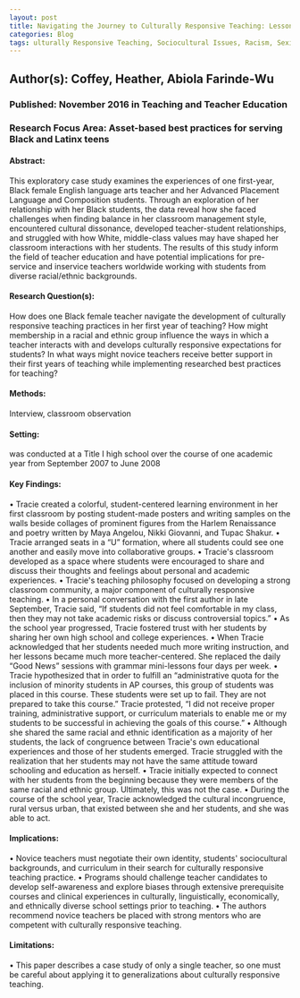 ```yaml
---
layout: post
title: Navigating the Journey to Culturally Responsive Teaching: Lessons from the Success and Struggles of One First-Year, Black Female Teacher of Black Students in an Urban School
categories: Blog
tags: ulturally Responsive Teaching, Sociocultural Issues, Racism, Sexism, Ableism, Hetero-sexism, Anti-semitism, Testing, Learning Environment, Classroom Community
---
```


## Author(s): Coffey, Heather, Abiola Farinde-Wu

### Published: November 2016 in Teaching and Teacher Education

### Research Focus Area: Asset-based best practices for serving Black and Latinx teens

#### Abstract:
This exploratory case study examines the experiences of one first-year, Black female English language arts teacher and her Advanced Placement Language and Composition students. Through an exploration of her relationship with her Black students, the data reveal how she faced challenges when finding balance in her classroom management style, encountered cultural dissonance, developed teacher-student relationships, and struggled with how White, middle-class values may have shaped her classroom interactions with her students. The results of this study inform the field of teacher education and have potential implications for pre-service and inservice teachers worldwide working with students from diverse racial/ethnic backgrounds.


#### Research Question(s):
How does one Black female teacher navigate the development of culturally responsive teaching practices in her first year of teaching? How might membership in a racial and ethnic group influence the ways in which a teacher interacts with and develops culturally responsive expectations for students? In what ways might novice teachers receive better support in their first years of teaching  while implementing researched best practices for teaching?


#### Methods:
Interview, classroom observation


#### Setting:
was conducted at a Title I high school over the course of one academic year from September 2007 to June 2008


#### Key Findings:
• Tracie created a colorful, student-centered learning environment in her first classroom by posting student-made posters and writing samples on the walls beside collages of prominent figures from the Harlem Renaissance and poetry written by Maya Angelou, Nikki Giovanni, and Tupac Shakur.  • Tracie arranged seats in a “U” formation, where all students could see one another and easily move into collaborative groups.  • Tracie's classroom developed as a space where students were encouraged to share and discuss their thoughts and feelings about personal and academic experiences. • Tracie's teaching philosophy focused on developing a strong classroom community, a major component of culturally responsive teaching. • In a personal conversation with the first author in late September, Tracie said, “If students did not feel comfortable in my class, then they may not take academic risks or discuss controversial topics.” • As the school year progressed, Tracie fostered trust with her students by sharing her own high school and college experiences. • When Tracie acknowledged that her students needed much more writing instruction, and her lessons became much more teacher-centered. She replaced the daily “Good News” sessions with grammar mini-lessons four days per week. • Tracie hypothesized that in order to fulfill an “administrative quota for the inclusion of minority students in AP courses, this group of students was placed in this course. These students were set up to fail. They are not prepared to take this course.” Tracie protested, “I did not receive proper training, administrative support, or curriculum materials to enable me or my students to be successful in achieving the goals of this course.” • Although she shared the same racial and ethnic identification as a majority of her students, the lack of congruence between Tracie's own educational experiences and those of her students emerged. Tracie struggled with the realization that her students may not have the same attitude toward schooling and education as herself. • Tracie initially expected to connect with her students from the beginning because they were members of the same racial and ethnic group. Ultimately, this was not the case. • During the course of the school year, Tracie acknowledged the cultural incongruence, rural versus urban, that existed between she and her students, and she was able to act. 


#### Implications:
• Novice teachers must negotiate their own identity, students' sociocultural backgrounds, and curriculum in their search for culturally responsive teaching practice. • Programs should challenge teacher candidates to develop self-awareness and explore biases through extensive prerequisite courses and clinical experiences in culturally, linguistically, economically, and ethnically diverse school settings prior to teaching. • The authors recommend novice teachers be placed with strong mentors who are competent with culturally responsive teaching. 


#### Limitations:
• This paper describes a case study of only a single teacher, so one must be careful about applying it to generalizations about culturally responsive teaching.


